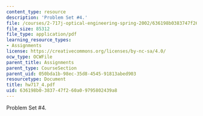 ```yaml
---
content_type: resource
description: 'Problem Set #4.'
file: /courses/2-717j-optical-engineering-spring-2002/636198b0383747f260a09795802439a8_hw717_4.pdf
file_size: 85312
file_type: application/pdf
learning_resource_types:
- Assignments
license: https://creativecommons.org/licenses/by-nc-sa/4.0/
ocw_type: OCWFile
parent_title: Assignments
parent_type: CourseSection
parent_uid: 050bda1b-98ec-35d8-4545-91813abed903
resourcetype: Document
title: hw717_4.pdf
uid: 636198b0-3837-47f2-60a0-9795802439a8
---
```

Problem Set #4.